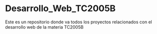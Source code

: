 # Desarrollo_Web_TC2005B
 
Este es un repositorio donde va todos los proyectos relacionados con el desarrollo web de la materia TC2005B
